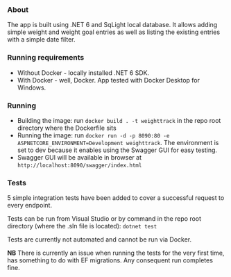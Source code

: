 ### About
The app is built using .NET 6 and SqLight local database. 
It allows adding simple weight and weight goal entries as well as listing the existing entries with a simple date filter.

### Running requirements
- Without Docker - locally installed .NET 6 SDK.
- With Docker - well, Docker. App tested with Docker Desktop for Windows.

### Running
- Building the image: run `docker build . -t weighttrack` in the repo root directory where the Dockerfile sits
- Running the image: run `docker run -d -p 8090:80 -e ASPNETCORE_ENVIRONMENT=Development weighttrack`. The environment is set to dev because it enables using the Swagger GUI for easy testing.
- Swagger GUI will be available in browser at `http://localhost:8090/swagger/index.html`

### Tests
5 simple integration tests have been added to cover a successful request to every endpoint.

Tests can be run from Visual Studio or by command in the repo root directory (where the .sln file is located): `dotnet test`

Tests are currently not automated and cannot be run via Docker.

**NB** There is currently an issue when running the tests for the very first time, has something to do with EF migrations. Any consequent run completes fine.

